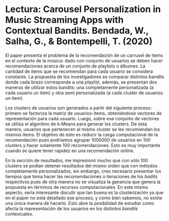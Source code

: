 # Lectura: Carousel Personalization in Music Streaming Apps with Contextual Bandits. Bendada, W., Salha, G., & Bontempelli, T. (2020)

El paper presenta el problema de la recomendación de un carrusel de items en el contexto de la música: dado con conjunto de usuarios se deben hacer recomendaciones acerca de un conjunto de playlists o álbumes. La cantidad de items que se recomiendan para cada usuario se considera constante. La propuesta de los investigadores es comparar distintos bandits donde cada brazo corresponde a una playlist, además, se presentan dos maneras de utilizar estos bandits: una completamente personalizada (a cada usuario un item) y otra semi personalizada (a cada cluster de usuarios un item).

Los clusters de usuarios son generados a partir del siguiente proceso: primero se factoriza la matriz de usuarios-items, obteniéndose vectores de representación para cada usuario. Luego, sobre ese conjunto de vectores se utiliza el algoritmo de k-Means para generar los clusters. De esta manera, usuarios que pertenecen al mismo cluster se les recomiendan los mismos items. El objetivo de esto es reducir la carga computacional de la recomendación pues podríamos agrupar 1000000 de usuarios en 100 clusters y hacer solamente 100 recomendaciones. Esto es muy importante cuando se quiere tener rapidez en una recomendación online.

En la sección de resultados, me impresionó mucho que con sólo 100 clusters se podían obtener resultados del mismo orden que con métodos completamente personalizados, sin embargo, creo necesario presentar los tiempos que toma hacer las recomendaciones o iteraciones de los *badits* respectivos pues de otra manera no se visualiza la ganancia que genera la propuesta en términos de recursos computacionales. En este mismo aspecto, sería interesante discutir que tan buena es la clusterización ya que en el paper no está detallado ese proceso, y como bien sabemos, no existe una única manera de hacerlo. Esto abre la posibilidad de estudiar como afecta la representación de los usuarios en los distintos *bandits* contextuales.






